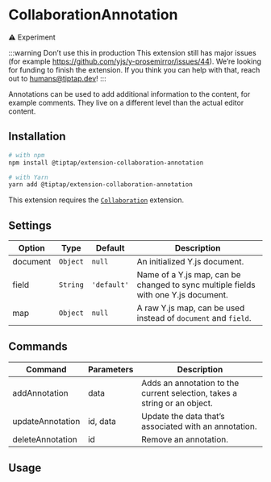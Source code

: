 # CollaborationAnnotation
<!-- [![Version](https://img.shields.io/npm/v/@tiptap/extension-collaboration-annotation.svg?label=version)](https://www.npmjs.com/package/@tiptap/extension-collaboration-annotation)
[![Downloads](https://img.shields.io/npm/dm/@tiptap/extension-collaboration-annotation.svg)](https://npmcharts.com/compare/@tiptap/extension-collaboration-annotation?minimal=true) -->

⚠️ Experiment

:::warning Don’t use this in production
This extension still has major issues (for example https://github.com/yjs/y-prosemirror/issues/44). We’re looking for funding to finish the extension. If you think you can help with that, reach out to humans@tiptap.dev!
:::

Annotations can be used to add additional information to the content, for example comments. They live on a different level than the actual editor content.

<!-- :::pro Pro Extension
We kindly ask you to [sponsor our work](/sponsor) when using this extension in production.
::: -->

## Installation
```bash
# with npm
npm install @tiptap/extension-collaboration-annotation

# with Yarn
yarn add @tiptap/extension-collaboration-annotation
```

This extension requires the [`Collaboration`](/api/extensions/collaboration) extension.

## Settings
| Option   | Type     | Default     | Description                                                                        |
| -------- | -------- | ----------- | ---------------------------------------------------------------------------------- |
| document | `Object` | `null`      | An initialized Y.js document.                                                      |
| field    | `String` | `'default'` | Name of a Y.js map, can be changed to sync multiple fields with one Y.js document. |
| map      | `Object` | `null`      | A raw Y.js map, can be used instead of `document` and `field`.                     |

## Commands
| Command          | Parameters | Description                                                               |
| ---------------- | ---------- | ------------------------------------------------------------------------- |
| addAnnotation    | data       | Adds an annotation to the current selection, takes a string or an object. |
| updateAnnotation | id, data   | Update the data that’s associated with an annotation.                     |
| deleteAnnotation | id         | Remove an annotation.                                                     |

<!-- ## Source code
[packages/extension-collaboration-annotation/](https://github.com/ueberdosis/tiptap/blob/main/packages/extension-collaboration-annotation/) -->

## Usage
<tiptap-demo name="Experiments/CollaborationAnnotation"></tiptap-demo>
